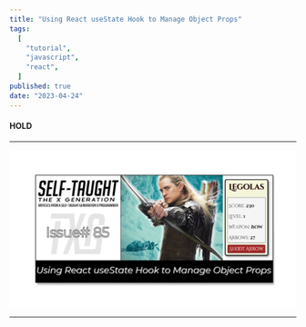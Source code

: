 ```yaml
---
title: "Using React useState Hook to Manage Object Props"
tags:
  [
    "tutorial",
    "javascript",
    "react",
  ]
published: true
date: "2023-04-24"
---
```


#### HOLD

---

![TXG-84](img/04-24-23/TN-TXG-85-NEW.png)

---
